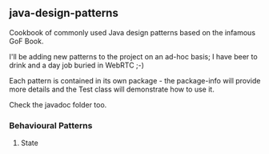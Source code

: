 ## java-design-patterns

Cookbook of commonly used Java design patterns based on the infamous GoF Book.

I'll be adding new patterns to the project on an ad-hoc basis; I have beer to drink and a day job buried in WebRTC ;-)

Each pattern is contained in its own package - the package-info will provide more details and the Test class 
will demonstrate how to use it.

Check the javadoc folder too.

### Behavioural Patterns

1. State





